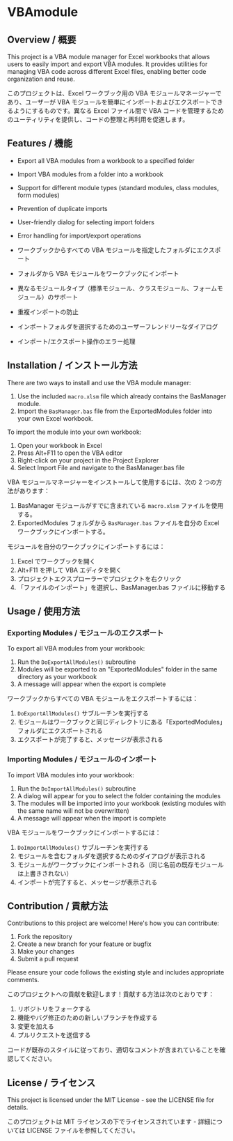 # VBAmodule

## Overview / 概要

This project is a VBA module manager for Excel workbooks that allows users to easily import and export VBA modules. It provides utilities for managing VBA code across different Excel files, enabling better code organization and reuse.

このプロジェクトは、Excel ワークブック用の VBA モジュールマネージャーであり、ユーザーが VBA モジュールを簡単にインポートおよびエクスポートできるようにするものです。異なる Excel ファイル間で VBA コードを管理するためのユーティリティを提供し、コードの整理と再利用を促進します。

## Features / 機能

- Export all VBA modules from a workbook to a specified folder
- Import VBA modules from a folder into a workbook
- Support for different module types (standard modules, class modules, form modules)
- Prevention of duplicate imports
- User-friendly dialog for selecting import folders
- Error handling for import/export operations

- ワークブックからすべての VBA モジュールを指定したフォルダにエクスポート
- フォルダから VBA モジュールをワークブックにインポート
- 異なるモジュールタイプ（標準モジュール、クラスモジュール、フォームモジュール）のサポート
- 重複インポートの防止
- インポートフォルダを選択するためのユーザーフレンドリーなダイアログ
- インポート/エクスポート操作のエラー処理

## Installation / インストール方法

There are two ways to install and use the VBA module manager:

1. Use the included `macro.xlsm` file which already contains the BasManager module.
2. Import the `BasManager.bas` file from the ExportedModules folder into your own Excel workbook.

To import the module into your own workbook:
1. Open your workbook in Excel
2. Press Alt+F11 to open the VBA editor
3. Right-click on your project in the Project Explorer
4. Select Import File and navigate to the BasManager.bas file

VBA モジュールマネージャーをインストールして使用するには、次の 2 つの方法があります：

1. BasManager モジュールがすでに含まれている `macro.xlsm` ファイルを使用する。
2. ExportedModules フォルダから `BasManager.bas` ファイルを自分の Excel ワークブックにインポートする。

モジュールを自分のワークブックにインポートするには：
1. Excel でワークブックを開く
2. Alt+F11 を押して VBA エディタを開く
3. プロジェクトエクスプローラーでプロジェクトを右クリック
4. 「ファイルのインポート」を選択し、BasManager.bas ファイルに移動する

## Usage / 使用方法

### Exporting Modules / モジュールのエクスポート

To export all VBA modules from your workbook:

1. Run the `DoExportAllModules()` subroutine
2. Modules will be exported to an "ExportedModules" folder in the same directory as your workbook
3. A message will appear when the export is complete

ワークブックからすべての VBA モジュールをエクスポートするには：

1. `DoExportAllModules()` サブルーチンを実行する
2. モジュールはワークブックと同じディレクトリにある「ExportedModules」フォルダにエクスポートされる
3. エクスポートが完了すると、メッセージが表示される

### Importing Modules / モジュールのインポート

To import VBA modules into your workbook:

1. Run the `DoImportAllModules()` subroutine
2. A dialog will appear for you to select the folder containing the modules
3. The modules will be imported into your workbook (existing modules with the same name will not be overwritten)
4. A message will appear when the import is complete

VBA モジュールをワークブックにインポートするには：

1. `DoImportAllModules()` サブルーチンを実行する
2. モジュールを含むフォルダを選択するためのダイアログが表示される
3. モジュールがワークブックにインポートされる（同じ名前の既存モジュールは上書きされない）
4. インポートが完了すると、メッセージが表示される

## Contribution / 貢献方法

Contributions to this project are welcome! Here's how you can contribute:

1. Fork the repository
2. Create a new branch for your feature or bugfix
3. Make your changes
4. Submit a pull request

Please ensure your code follows the existing style and includes appropriate comments.

このプロジェクトへの貢献を歓迎します！貢献する方法は次のとおりです：

1. リポジトリをフォークする
2. 機能やバグ修正のための新しいブランチを作成する
3. 変更を加える
4. プルリクエストを送信する

コードが既存のスタイルに従っており、適切なコメントが含まれていることを確認してください。

## License / ライセンス

This project is licensed under the MIT License - see the LICENSE file for details.

このプロジェクトは MIT ライセンスの下でライセンスされています - 詳細については LICENSE ファイルを参照してください。